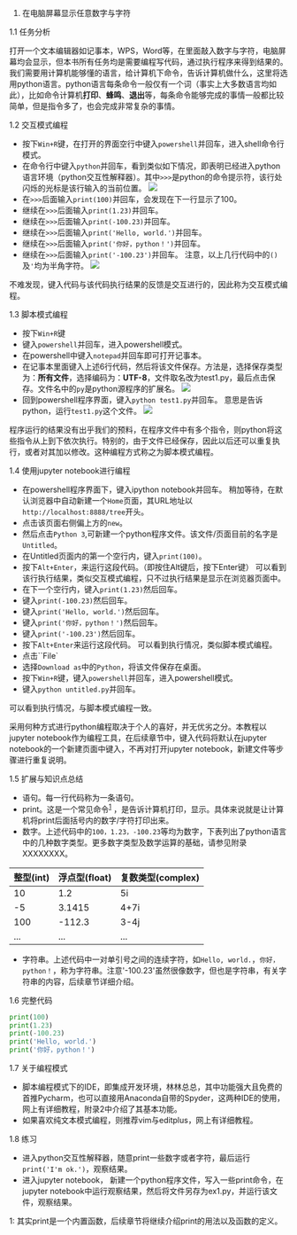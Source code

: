  1. 在电脑屏幕显示任意数字与字符
 
 1.1 任务分析
 
打开一个文本编辑器如记事本，WPS，Word等，在里面敲入数字与字符，电脑屏幕均会显示，但本书所有任务均是需要编程写代码，通过执行程序来得到结果的。我们需要用计算机能够懂的语言，给计算机下命令，告诉计算机做什么，这里将选用python语言。python语言每条命令一般仅有一个词（事实上大多数语言均如此），比如命令计算机**打印**、**蜂鸣**、**退出**等，每条命令能够完成的事情一般都比较简单，但是指令多了，也会完成非常复杂的事情。

 1.2 交互模式编程

 - 按下`Win+R`键，在打开的界面空行中键入`powershell`并回车，进入shell命令行模式。
 - 在命令行中键入`python`并回车，看到类似如下情况，即表明已经进入python语言环境（python交互性解释器）。其中`>>>`是python的命令提示符，该行处闪烁的光标是该行输入的当前位置。
![](https://liupengyuan.github.io/pic/1.jpg)
 - 在`>>>`后面输入`print(100)`并回车，会发现在下一行显示了100。
 - 继续在`>>>`后面输入`print(1.23)`并回车。  
 - 继续在`>>>`后面输入`print(-100.23)`并回车。  
 - 继续在`>>>`后面输入`print('Hello, world.')`并回车。  
 - 继续在`>>>`后面输入`print('你好，python！')`并回车。
 - 继续在`>>>`后面输入`print('-100.23')`并回车。 
注意，以上几行代码中的`()`及`'`均为半角字符。
![](https://liupengyuan.github.io/pic/2.jpg)

不难发现，键入代码与该代码执行结果的反馈是交互进行的，因此称为交互模式编程。

 1.3 脚本模式编程
 - 按下`Win+R`键
 - 键入`powershell`并回车，进入powershell模式。
 - 在powershell中键入`notepad`并回车即可打开记事本。
 - 在记事本里面键入上述6行代码，然后将该文件保存。方法是，选择保存类型为：**所有文件**，选择编码为：**UTF-8**，文件取名改为test1.py，最后点击保存。文件名中的`py`是python源程序的扩展名。
![](https://liupengyuan.github.io/pic/3.jpg)
 - 回到powershell程序界面，键入`python test1.py`并回车。
意思是告诉python，运行`test1.py`这个文件。
![](https://liupengyuan.github.io/pic/4.jpg)

程序运行的结果没有出乎我们的预料，在程序文件中有多个指令，则python将这些指令从上到下依次执行。特别的，由于文件已经保存，因此以后还可以重复执行，或者对其加以修改。这种编程方式称之为脚本模式编程。  

 1.4 使用jupyter notebook进行编程
 - 在powershell程序界面下，键入ipython notebook并回车。
稍加等待，在默认浏览器中自动新建一个`Home`页面，其URL地址以`http://localhost:8888/tree`开头。
 - 点击该页面右侧偏上方的`new`。
 - 然后点击`Python 3`,可新建一个python程序文件。该文件/页面目前的名字是`Untitled`。
 - 在Untitled页面内的第一个空行内，键入`print(100)`。
 - 按下`Alt+Enter`，来运行这段代码。（即按住Alt键后，按下Enter键）
可以看到该行执行结果，类似交互模式编程，只不过执行结果是显示在浏览器页面中。
 - 在下一个空行内，键入`print(1.23)`然后回车。
 - 键入`print(-100.23)`然后回车。
 - 键入`print('Hello, world.')`然后回车。
 - 键入`print('你好，python！')`然后回车。
 - 键入`print('-100.23')`然后回车。
 - 按下`Alt+Enter`来运行这段代码。
可以看到执行情况，类似脚本模式编程。
 - 点击``File`
 - 选择`Download as`中的`Python`，将该文件保存在桌面。
 - 按下`Win+R`键，键入`powershell`并回车，进入powershell模式。
 - 键入`python untitled.py`并回车。

可以看到执行情况，与脚本模式编程一致。

采用何种方式进行python编程取决于个人的喜好，并无优劣之分。本教程以jupyter notebook作为编程工具，在后续章节中，键入代码将默认在jupyter notebook的一个新建页面中键入，不再对打开jupyter notebook，新建文件等步骤进行重复说明。

 1.5 扩展与知识点总结
 - 语句。每一行代码称为一条语句。
 - print。这是一个常见命令<sup>[1](#myfootnote1)</sup> ，是告诉计算机打印，显示。具体来说就是让计算机将print后面括号内的数字/字符打印出来。
 - 数字。上述代码中的`100，1.23，-100.23`等均为数字，下表列出了python语言中的几种数字类型。更多数字类型及数学运算的基础，请参见附录XXXXXXXX。
 
 整型(int)|浮点型(float)|复数类型(complex)|
 ---|---|---
 10|1.2|5i
-5|3.1415|4+7i
100|-112.3|3-4j
...|...|...


 - 字符串。上述代码中一对单引号之间的连续字符，如`Hello, world.`，`你好，python！`，称为字符串。注意'-100.23'虽然很像数字，但也是字符串，有关字符串的内容，后续章节详细介绍。

 1.6 完整代码
``` python
print(100)
print(1.23)
print(-100.23)
print('Hello, world.')
print('你好，python！')
```
 1.7 关于编程模式
 - 脚本编程模式下的IDE，即集成开发环境，林林总总，其中功能强大且免费的首推Pycharm，也可以直接用Anaconda自带的Spyder，这两种IDE的使用，网上有详细教程，附录2中介绍了其基本功能。  
- 如果喜欢纯文本模式编程，则推荐vim与editplus，网上有详细教程。

 1.8 练习
 - 进入python交互性解释器，随意print一些数字或者字符，最后运行`print('I'm ok.')`，观察结果。
 - 进入jupyter notebook， 新建一个python程序文件，写入一些print命令，在jupyter notebook中运行观察结果，然后将文件另存为ex1.py，并运行该文件，观察结果。

<a name="myfootnote1">1</a>: 其实print是一个内置函数，后续章节将继续介绍print的用法以及函数的定义。
